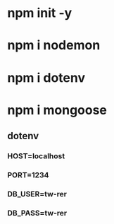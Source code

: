 # npm init -y
# npm i nodemon
# npm i dotenv
# npm i mongoose

## dotenv
### HOST=localhost
### PORT=1234
### DB_USER=tw-rer
### DB_PASS=tw-rer
